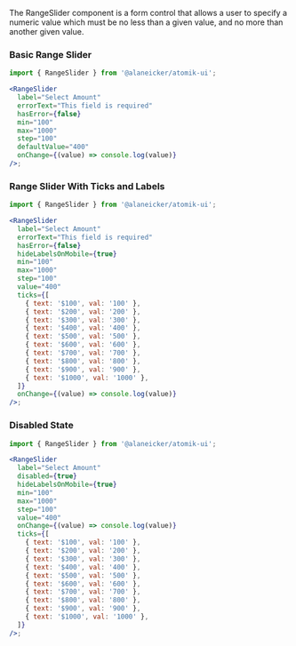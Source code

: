 The RangeSlider component is a form control that allows a user to specify a numeric value which must be no less than a given value, and no more than another given value.

### Basic Range Slider

```jsx
import { RangeSlider } from '@alaneicker/atomik-ui';

<RangeSlider
  label="Select Amount"
  errorText="This field is required"
  hasError={false}
  min="100"
  max="1000"
  step="100"
  defaultValue="400"
  onChange={(value) => console.log(value)}
/>;
```

### Range Slider With Ticks and Labels

```jsx
import { RangeSlider } from '@alaneicker/atomik-ui';

<RangeSlider
  label="Select Amount"
  errorText="This field is required"
  hasError={false}
  hideLabelsOnMobile={true}
  min="100"
  max="1000"
  step="100"
  value="400"
  ticks={[
    { text: '$100', val: '100' },
    { text: '$200', val: '200' },
    { text: '$300', val: '300' },
    { text: '$400', val: '400' },
    { text: '$500', val: '500' },
    { text: '$600', val: '600' },
    { text: '$700', val: '700' },
    { text: '$800', val: '800' },
    { text: '$900', val: '900' },
    { text: '$1000', val: '1000' },
  ]}
  onChange={(value) => console.log(value)}
/>;
```

### Disabled State

```jsx
import { RangeSlider } from '@alaneicker/atomik-ui';

<RangeSlider
  label="Select Amount"
  disabled={true}
  hideLabelsOnMobile={true}
  min="100"
  max="1000"
  step="100"
  value="400"
  onChange={(value) => console.log(value)}
  ticks={[
    { text: '$100', val: '100' },
    { text: '$200', val: '200' },
    { text: '$300', val: '300' },
    { text: '$400', val: '400' },
    { text: '$500', val: '500' },
    { text: '$600', val: '600' },
    { text: '$700', val: '700' },
    { text: '$800', val: '800' },
    { text: '$900', val: '900' },
    { text: '$1000', val: '1000' },
  ]}
/>;
```
